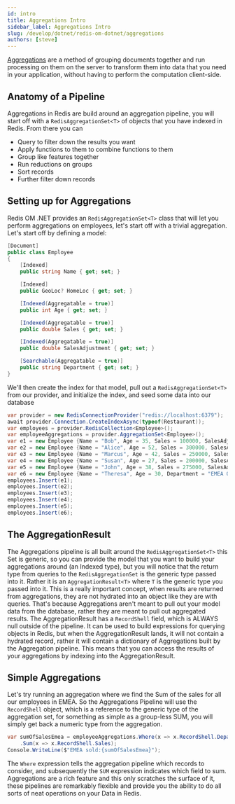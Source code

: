 ```yaml
---
id: intro
title: Aggregations Intro
sidebar_label: Aggregations Intro
slug: /develop/dotnet/redis-om-dotnet/aggregations
authors: [steve]
---
```


[Aggregations](https://redis.io/docs/stack/search/reference/aggregations/) are a method of grouping documents together and run processing on them on the server to transform them into data that you need in your application, without having to perform the computation client-side.

## Anatomy of a Pipeline

Aggregations in Redis are build around an aggregation pipeline, you will start off with a `RedisAggregationSet<T>` of objects that you have indexed in Redis. From there you can

- Query to filter down the results you want
- Apply functions to them to combine functions to them
- Group like features together
- Run reductions on groups
- Sort records
- Further filter down records

## Setting up for Aggregations

Redis OM .NET provides an `RedisAggregationSet<T>` class that will let you perform aggregations on employees, let's start off with a trivial aggregation. Let's start off by defining a model:

```csharp
[Document]
public class Employee
{
    [Indexed]
    public string Name { get; set; }

    [Indexed]
    public GeoLoc? HomeLoc { get; set; }

    [Indexed(Aggregatable = true)]
    public int Age { get; set; }

    [Indexed(Aggregatable = true)]
    public double Sales { get; set; }

    [Indexed(Aggregatable = true)]
    public double SalesAdjustment { get; set; }

    [Searchable(Aggregatable = true)]
    public string Department { get; set; }
}
```

We'll then create the index for that model, pull out a `RedisAggregationSet<T>` from our provider, and initialize the index, and seed some data into our database

```csharp
var provider = new RedisConnectionProvider("redis://localhost:6379");
await provider.Connection.CreateIndexAsync(typeof(Restaurant));
var employees = provider.RedisCollection<Employee>();
var employeeAggregations = provider.AggregationSet<Employee>();
var e1 = new Employee {Name = "Bob", Age = 35, Sales = 100000, SalesAdjustment = 1.5,  Department = "EMEA Sales"};
var e2 = new Employee {Name = "Alice", Age = 52, Sales = 300000, SalesAdjustment = 1.02, Department = "Partner Sales"};
var e3 = new Employee {Name = "Marcus", Age = 42, Sales = 250000, SalesAdjustment = 1.1, Department = "NA Sales"};
var e4 = new Employee {Name = "Susan", Age = 27, Sales = 200000, SalesAdjustment = .95, Department = "EMEA Sales"};
var e5 = new Employee {Name = "John", Age = 38, Sales = 275000, SalesAdjustment = .9, Department = "APAC Sales"};
var e6 = new Employee {Name = "Theresa", Age = 30, Department = "EMEA Ops"};
employees.Insert(e1);
employees.Insert(e2);
employees.Insert(e3);
employees.Insert(e4);
employees.Insert(e5);
employees.Insert(e6);
```

## The AggregationResult

The Aggregations pipeline is all built around the `RedisAggregationSet<T>` this Set is generic, so you can provide the model that you want to build your aggregations around (an Indexed type), but you will notice that the return type from queries to the `RedisAggregationSet` is the generic type passed into it. Rather it is an `AggregationResult<T>` where `T` is the generic type you passed into it. This is a really important concept, when results are returned from aggregations, they are not hydrated into an object like they are with queries. That's because Aggregations aren't meant to pull out your model data from the database, rather they are meant to pull out aggregated results. The AggregationResult has a `RecordShell` field, which is ALWAYS null outside of the pipeline. It can be used to build expressions for querying objects in Redis, but when the AggregationResult lands, it will not contain a hydrated record, rather it will contain a dictionary of Aggregations built by the Aggregation pipeline. This means that you can access the results of your aggregations by indexing into the AggregationResult.

## Simple Aggregations

Let's try running an aggregation where we find the Sum of the sales for all our employees in EMEA. So the Aggregations Pipeline will use the `RecordShell` object, which is a reference to the generic type of the aggregation set, for something as simple as a group-less SUM, you will simply get back a numeric type from the aggregation.

```csharp
var sumOfSalesEmea = employeeAggregations.Where(x => x.RecordShell.Department == "EMEA")
    .Sum(x => x.RecordShell.Sales);
Console.WriteLine($"EMEA sold:{sumOfSalesEmea}");
```

The `Where` expression tells the aggregation pipeline which records to consider, and subsequently the `SUM` expression indicates which field to sum. Aggregations are a rich feature and this only scratches the surface of it, these pipelines are remarkably flexible and provide you the ability to do all sorts of neat operations on your Data in Redis.

